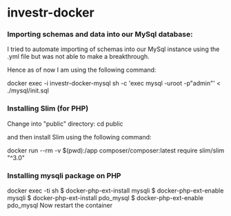 # investr-docker

### Importing schemas and data into our MySql database:

I tried to automate importing of schemas into our MySql instance using the .yml file but was not able to make a breakthrough.

Hence as of now I am using the following command:

docker exec -i investr-docker-mysql sh -c 'exec mysql -uroot -p"admin"' < ./mysql/init.sql

### Installing Slim (for PHP)
Change into "public" directory: 
cd public

and then install Slim using the following command:

docker run --rm -v $(pwd):/app composer/composer:latest require slim/slim "^3.0"

### Installing mysqli package on PHP
docker exec -ti <your-php-container> sh
$ docker-php-ext-install mysqli
$ docker-php-ext-enable mysqli
$ docker-php-ext-install pdo_mysql
$ docker-php-ext-enable pdo_mysql 
Now restart the container
